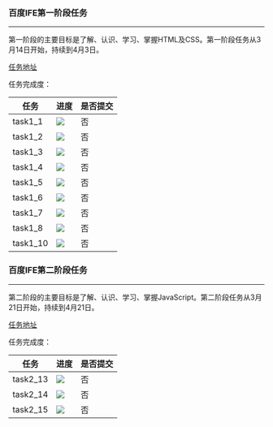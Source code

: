 ### 百度IFE第一阶段任务

***

第一阶段的主要目标是了解、认识、学习、掌握HTML及CSS。第一阶段任务从3月14日开始，持续到4月3日。


[任务地址](http://ife.baidu.com/task/all)

任务完成度：

|任务|进度|是否提交|
|---|---|---|
|task1_1|![](http://progressed.io/bar/0)|否|
|task1_2|![](http://progressed.io/bar/100)|否|
|task1_3|![](http://progressed.io/bar/90)|否|
|task1_4|![](http://progressed.io/bar/100)|否|
|task1_5|![](http://progressed.io/bar/80)|否|
|task1_6|![](http://progressed.io/bar/70)|否|
|task1_7|![](http://progressed.io/bar/40)|否|
|task1_8|![](http://progressed.io/bar/0)|否|
|task1_10|![](http://progressed.io/bar/100)|否|


### 百度IFE第二阶段任务

***

 第二阶段的主要目标是了解、认识、学习、掌握JavaScript。第二阶段任务从3月21日开始，持续到4月21日。


[任务地址](http://ife.baidu.com/task/all)

任务完成度：

|任务|进度|是否提交|
|---|---|---|
|task2_13|![](http://progressed.io/bar/100)|否|
|task2_14|![](http://progressed.io/bar/90)|否|
|task2_15|![](http://progressed.io/bar/90)|否|

